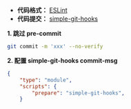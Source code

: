 
- **代码格式：** [ESLint](https://zh-hans.eslint.org/docs/latest/)
- **代码提交：** [simple-git-hooks](https://www.npmjs.com/package/simple-git-hooks)







**1. 跳过 pre-commit**

```bash
git commit -m 'xxx' --no-verify
```

**2. 配置 simple-git-hooks commit-msg**

```json
{
	"type": "module",
	"scripts": {
		"prepare": "simple-git-hooks",
	}

```